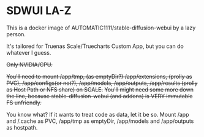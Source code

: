 # SDWUI LA-Z
This is a docker image of AUTOMATIC1111/stable-diffusion-webui by a lazy person.

It's tailored for Truenas Scale/Truecharts Custom App, but you can do whatever I guess.

~~Only NVIDIA/CPU.~~

~~You'll need to mount /app/tmp, (as emptyDir?) /app/extensions, (prolly as PVC), /app/configs(or not?), /app/models, /app/outputs, /app/results (prolly as Host Path or NFS share) on SCALE.~~
~~You'll might need some more down the line, because stable-diffusion-webui (and addons) is VERY immutable FS unfriendly.~~

You know what? If it wants to treat code as data, let it be so.
Mount /app and /.cache as PVC, /app/tmp as emptyDir, /app/models and /app/outputs as hostpath.

